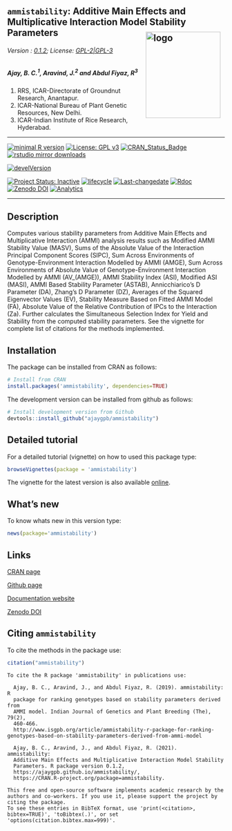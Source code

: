 
## `ammistability`: Additive Main Effects and Multiplicative Interaction Model Stability Parameters <img src="https://raw.githubusercontent.com/ajaygpb/ammistability/master/inst/extdata/ammistability.png" align="right" alt="logo" width="173" height = "200" style = "padding: 10px; border: none; float: right;">

###### Version : [0.1.2](https://ajaygpb.github.io/ammistability/); License: [GPL-2\|GPL-3](https://www.r-project.org/Licenses/)

##### *Ajay, B. C.<sup>1</sup>, Aravind, J.<sup>2</sup> and Abdul Fiyaz, R<sup>3</sup>*

1.  RRS, ICAR-Directorate of Groundnut Research, Anantapur.
2.  ICAR-National Bureau of Plant Genetic Resources, New Delhi.
3.  ICAR-Indian Institute of Rice Research, Hyderabad.

------------------------------------------------------------------------

[![minimal R
version](https://img.shields.io/badge/R%3E%3D-3.0.2-6666ff.svg)](https://cran.r-project.org/)
[![License: GPL
v3](https://img.shields.io/badge/License-GPL%20v3-blue.svg)](https://www.gnu.org/licenses/gpl-3.0)
[![CRAN\_Status\_Badge](https://www.r-pkg.org/badges/version-last-release/ammistability)](https://cran.r-project.org/package=ammistability)
[![rstudio mirror
downloads](https://cranlogs.r-pkg.org/badges/grand-total/ammistability?color=green)](https://CRAN.R-project.org/package=ammistability)
<!-- [![packageversion](https://img.shields.io/badge/Package%20version-0.2.3.3-orange.svg)](https://github.com/ajaygpb/ammistability) -->
[![develVersion](https://img.shields.io/badge/devel%20version-0.1.1.9000-orange.svg)](https://github.com/ajaygpb/ammistability)
<!-- [![GitHub Download Count](https://github-basic-badges.herokuapp.com/downloads/ajaygpb/ammistability/total.svg)] -->
[![Project Status:
Inactive](http://www.repostatus.org/badges/latest/inactive.svg)](https://www.repostatus.org/)
[![lifecycle](https://img.shields.io/badge/lifecycle-stable-brightgreen.svg)](https://lifecycle.r-lib.org/articles/stages.html#stable)
[![Last-changedate](https://img.shields.io/badge/last%20change-2021--02--06-yellowgreen.svg)](/commits/master)
[![Rdoc](https://www.rdocumentation.org/badges/version/ammistability)](https://www.rdocumentation.org/packages/ammistability)
[![Zenodo
DOI](https://zenodo.org/badge/DOI/10.5281/zenodo.1344756.svg)](https://doi.org/10.5281/zenodo.1344756)
[![Analytics](https://pro-pulsar-193905.appspot.com/UA-123032895-2/welcome-page)](https://github.com/aravind-j/google-analytics-beacon)

------------------------------------------------------------------------

## Description

Computes various stability parameters from Additive Main Effects and
Multiplicative Interaction (AMMI) analysis results such as Modified AMMI
Stability Value (MASV), Sums of the Absolute Value of the Interaction
Principal Component Scores (SIPC), Sum Across Environments of
Genotype-Environment Interaction Modelled by AMMI (AMGE), Sum Across
Environments of Absolute Value of Genotype-Environment Interaction
Modelled by AMMI (AV\_(AMGE)), AMMI Stability Index (ASI), Modified ASI
(MASI), AMMI Based Stability Parameter (ASTAB), Annicchiarico’s D
Parameter (DA), Zhang’s D Parameter (DZ), Averages of the Squared
Eigenvector Values (EV), Stability Measure Based on Fitted AMMI Model
(FA), Absolute Value of the Relative Contribution of IPCs to the
Interaction (Za). Further calculates the Simultaneous Selection Index
for Yield and Stability from the computed stability parameters. See the
vignette for complete list of citations for the methods implemented.

## Installation

The package can be installed from CRAN as follows:

``` r
# Install from CRAN
install.packages('ammistability', dependencies=TRUE)
```

The development version can be installed from github as follows:

``` r
# Install development version from Github
devtools::install_github("ajaygpb/ammistability")
```

## Detailed tutorial

For a detailed tutorial (vignette) on how to used this package type:

``` r
browseVignettes(package = 'ammistability')
```

The vignette for the latest version is also available
[online](https://ajaygpb.github.io/ammistability/articles/Introduction.html).

## What’s new

To know whats new in this version type:

``` r
news(package='ammistability')
```

## Links

[CRAN page](https://cran.r-project.org/package=ammistability)

[Github page](https://github.com/ajaygpb/ammistability)

[Documentation website](https://ajaygpb.github.io/ammistability/)

[Zenodo DOI](https://doi.org/10.5281/zenodo.1344756)

## Citing `ammistability`

To cite the methods in the package use:

``` r
citation("ammistability")
```


    To cite the R package 'ammistability' in publications use:

      Ajay, B. C., Aravind, J., and Abdul Fiyaz, R. (2019). ammistability: R
      package for ranking genotypes based on stability parameters derived from
      AMMI model. Indian Journal of Genetics and Plant Breeding (The), 79(2),
      460-466.
      http://www.isgpb.org/article/ammistability-r-package-for-ranking-genotypes-based-on-stability-parameters-derived-from-ammi-model

      Ajay, B. C., Aravind, J., and Abdul Fiyaz, R. (2021).  ammistability:
      Additive Main Effects and Multiplicative Interaction Model Stability
      Parameters. R package version 0.1.2,
      https://ajaygpb.github.io/ammistability/,
      https://CRAN.R-project.org/package=ammistability.

    This free and open-source software implements academic research by the
    authors and co-workers. If you use it, please support the project by
    citing the package.
    To see these entries in BibTeX format, use 'print(<citation>,
    bibtex=TRUE)', 'toBibtex(.)', or set 'options(citation.bibtex.max=999)'.

